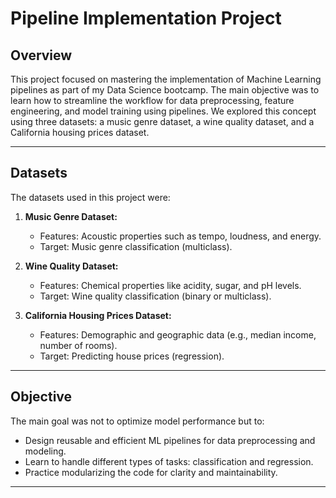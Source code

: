 # **Pipeline Implementation Project**

## **Overview**
This project focused on mastering the implementation of Machine Learning pipelines as part of my Data Science bootcamp. The main objective was to learn how to streamline the workflow for data preprocessing, feature engineering, and model training using pipelines. We explored this concept using three datasets: a music genre dataset, a wine quality dataset, and a California housing prices dataset.

---

## **Datasets**
The datasets used in this project were:

1. **Music Genre Dataset:**
   - Features: Acoustic properties such as tempo, loudness, and energy.
   - Target: Music genre classification (multiclass).

2. **Wine Quality Dataset:**
   - Features: Chemical properties like acidity, sugar, and pH levels.
   - Target: Wine quality classification (binary or multiclass).

3. **California Housing Prices Dataset:**
   - Features: Demographic and geographic data (e.g., median income, number of rooms).
   - Target: Predicting house prices (regression).

---

## **Objective**
The main goal was not to optimize model performance but to:
- Design reusable and efficient ML pipelines for data preprocessing and modeling.
- Learn to handle different types of tasks: classification and regression.
- Practice modularizing the code for clarity and maintainability.

---

